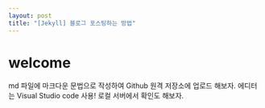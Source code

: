 ```yaml
---
layout: post
title: "[Jekyll] 블로그 포스팅하는 방법"
---
```


# welcome

md 파일에 마크다운 문법으로 작성하여 Github 원격 저장소에 업로드 해보자. 에디터는 Visual Studio code 사용! 로컬 서버에서 확인도 해보자.
